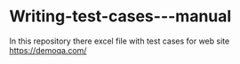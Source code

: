 # Writing-test-cases---manual
In this repository there excel file with test cases for web site https://demoqa.com/
